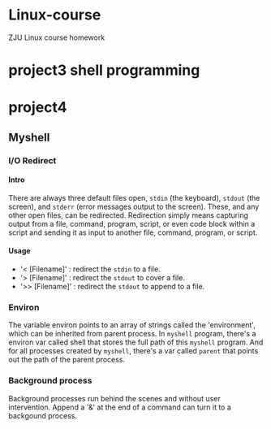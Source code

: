 # Linux-course
ZJU Linux course homework
# project3 shell programming
# project4

## Myshell

### I/O Redirect 

#### Intro
There are always three default files open, `stdin` (the keyboard), `stdout` (the screen), and `stderr` (error messages output to the screen). These, and any other open files, can be redirected. Redirection simply means capturing output from a file, command, program, script, or even code block within a script and sending it as input to another file, command, program, or script.

#### Usage

-  '<  [Filename]' : redirect the `stdin` to a file.
-  '>  [Filename]' : redirect the `stdout` to cover a file.
-  '>> [Filename]' : redirect the `stdout` to append to a file.

### Environ
The variable environ points to an array of strings called the 'environment', which can be inherited from parent process. In `myshell` program, there's a environ var called shell that stores the full path of this `myshell` program. And for all processes created by `myshell`, there's a var called `parent` that points out the path of the parent process.

### Background process
Background processes run behind the scenes and without user intervention. Append a '&' at the end of a command can turn it to a backgound process.


